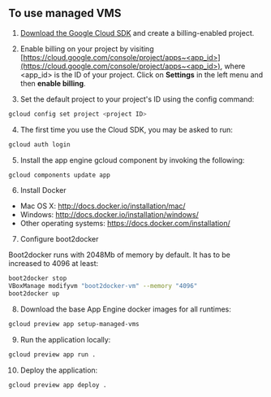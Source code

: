 ## To use managed VMS

1. [Download the Google Cloud SDK](https://cloud.google.com/sdk/) and create a billing-enabled project.

2. Enable billing on your project by visiting [https://cloud.google.com/console/project/apps~<app_id>](https://cloud.google.com/console/project/apps~<app_id>), 
where <app_id> is the ID of your project. Click on **Settings** in the left menu and then **enable billing**.

3. Set the default project to your project's ID using the config command:

```bash
gcloud config set project <project ID>
```

4. The first time you use the Cloud SDK, you may be asked to run:

```bash
gcloud auth login
```

5. Install the app engine gcloud component by invoking the following:

```bash
gcloud components update app
```
  
6. Install Docker

 + Mac OS X: http://docs.docker.io/installation/mac/
 + Windows: http://docs.docker.io/installation/windows/
 + Other operating systems: https://docs.docker.com/installation/
 
7. Configure boot2docker

Boot2docker runs with 2048Mb of memory by default. It has to be increased to 4096 at least:

```bash
boot2docker stop
VBoxManage modifyvm "boot2docker-vm" --memory "4096"
boot2docker up
```

8. Download the base App Engine docker images for all runtimes:

```bash
gcloud preview app setup-managed-vms
```
  
9. Run the application locally:

```bash
gcloud preview app run .
```
  
10. Deploy the application:

```bash
gcloud preview app deploy .
```